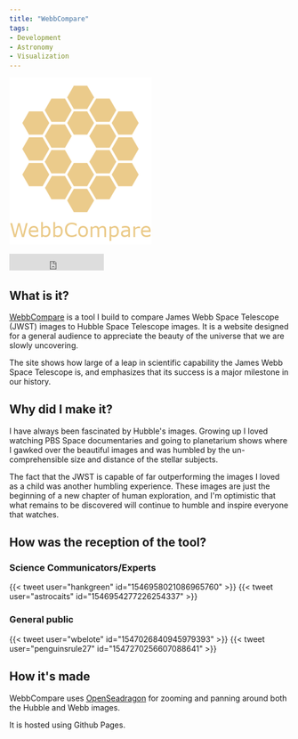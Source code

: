 ```yaml
---
title: "WebbCompare"
tags:
- Development
- Astronomy
- Visualization
---
```

![](attachments/Pasted%20image%2020220715164721.png)
<iframe src="https://ghbtns.com/github-btn.html?user=johnedchristensen&repo=webbcompare&type=star&count=true&size=large" frameborder="0" scrolling="0" width="170" height="30" title="GitHub"></iframe>

## What is it?
[WebbCompare](https:\\www.webbcompare.com) is a tool I build to compare James Webb Space Telescope (JWST) images to Hubble Space Telescope images.
It is a website designed for a general audience to appreciate the beauty of the universe that we are slowly uncovering.

The site shows how large of a leap in scientific capability the James Webb Space Telescope is, and emphasizes that its success is a major milestone in our history.
## Why did I make it?
I have always been fascinated by Hubble's images. Growing up I loved watching PBS Space documentaries and going to planetarium shows where I gawked over the beautiful images and was humbled by the un-comprehensible size and distance of the stellar subjects.

The fact that the JWST is capable of far outperforming the images I loved as a child was another humbling experience. These images are just the beginning of a new chapter of human exploration, and I'm optimistic that what remains to be discovered will continue to humble and inspire everyone that watches.

## How was the reception of the tool?
### Science Communicators/Experts
 {{< tweet user="hankgreen" id="1546958021086965760" >}}
 {{< tweet user="astrocaits" id="1546954277226254337" >}}
 
### General public
 {{< tweet user="wbelote" id="1547026840945979393" >}}
 {{< tweet user="penguinsrule27" id="1547270256607088641" >}}

 
## How it's made 
WebbCompare uses [OpenSeadragon](https://openseadragon.github.io/) for zooming and panning around both the Hubble and Webb images.

It is hosted using Github Pages.